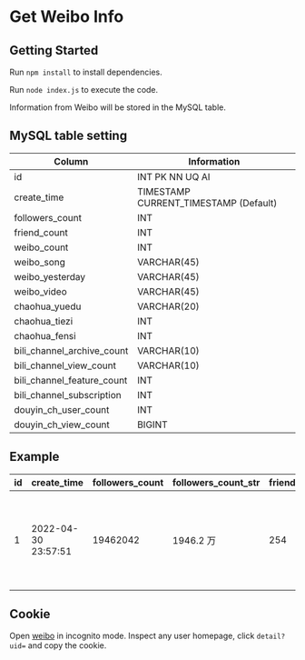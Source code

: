# Get Weibo Info

## Getting Started

Run `npm install` to install dependencies.

Run `node index.js` to execute the code.

Information from Weibo will be stored in the MySQL table.

## MySQL table setting

| Column                     | Information                           |
| -------------------------- | ------------------------------------- |
| id                         | INT PK NN UQ AI                       |
| create_time                | TIMESTAMP CURRENT_TIMESTAMP (Default) |
| followers_count            | INT                                   |
| friend_count               | INT                                   |
| weibo_count                | INT                                   |
| weibo_song                 | VARCHAR(45)                           |
| weibo_yesterday            | VARCHAR(45)                           |
| weibo_video                | VARCHAR(45)                           |
| chaohua_yuedu              | VARCHAR(20)                           |
| chaohua_tiezi              | INT                                   |
| chaohua_fensi              | INT                                   |
| bili_channel_archive_count | VARCHAR(10)                           |
| bili_channel_view_count    | VARCHAR(10)                           |
| bili_channel_feature_count | INT                                   |
| bili_channel_subscription  | INT                                   |
| douyin_ch_user_count       | INT                                   |
| douyin_ch_view_count       | BIGINT                                |

## Example

| id  | create_time         | followers_count | followers_count_str | friends_count | statuses_count | detail1                                    | detail2                | chaohua                                   |
| --- | ------------------- | --------------- | ------------------- | ------------- | -------------- | ------------------------------------------ | ---------------------- | ----------------------------------------- |
| 1   | 2022-04-30 23:57:51 | 19462042        | 1946.2 万           | 254           | 736            | 昨日发博 2，阅读人数 100 万+，互动数 80 万 | 视频累计播放量 7.55 亿 | 阅读 739 亿　帖子 375.6 万　粉丝 532.3 万 |

## Cookie

Open [weibo](https://weibo.com) in incognito mode. Inspect any user homepage, click `detail?uid=` and copy the cookie.
